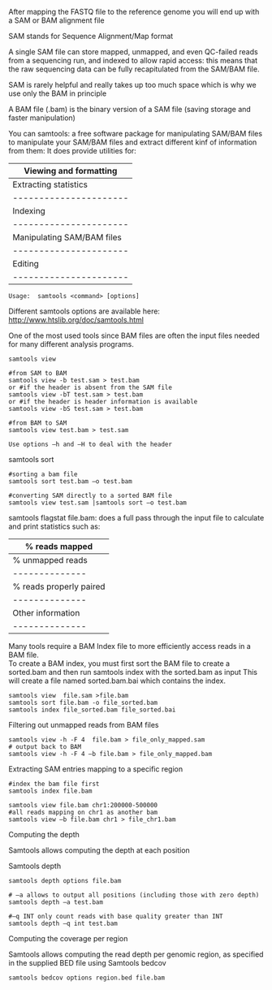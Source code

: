 After mapping the FASTQ file to the reference genome you will end up with a SAM or BAM alignment file

SAM stands for Sequence Alignment/Map format

A single SAM file can store mapped, unmapped, and even QC-failed reads from a sequencing run, and indexed to allow rapid access: this means that the raw sequencing data can be fully recapitulated from the SAM/BAM file.

SAM is rarely helpful and really takes up too much space which is why we use only the BAM in principle

A BAM file (.bam) is the binary version of a SAM file (saving storage and faster manipulation)

You can samtools: a free software package for manipulating SAM/BAM files to manipulate your SAM/BAM files and extract different kinf of information from them:
It does provide utilities for:

|Viewing and formatting|
|----------------------|
|Extracting statistics |
|----------------------|
|Indexing              |
|----------------------|
|Manipulating SAM/BAM files|
|----------------------|
|Editing               |
|----------------------|

```
Usage:  samtools <command> [options]
```
Different samtools options are available here:  http://www.htslib.org/doc/samtools.html

One of the most used tools  since BAM files are often the input files needed for many different analysis programs.
```
samtools view

#from SAM to BAM
samtools view -b test.sam > test.bam
or #if the header is absent from the SAM file
samtools view -bT test.sam > test.bam
or #if the header is header information is available
samtools view -bS test.sam > test.bam
```
```
#from BAM to SAM
samtools view test.bam > test.sam

Use options –h and –H to deal with the header
```


samtools sort 
```
#sorting a bam file
samtools sort test.bam –o test.bam
```
```
#converting SAM directly to a sorted BAM file
samtools view test.sam |samtools sort –o test.bam
```

samtools flagstat file.bam: does a full pass through the input file to calculate and print statistics such as:

|% reads mapped|
|--------------|
|% unmapped reads|
|--------------|
|% reads properly paired|
|--------------|
|Other information|
|--------------|


Many tools require a BAM Index file to more efficiently access reads in a BAM file.  
To create a BAM index, you  must first sort the BAM file to create a sorted.bam and then run samtools index with the sorted.bam as input
This will create a file named sorted.bam.bai which contains the index.

```
samtools view  file.sam >file.bam
samtools sort file.bam -o file_sorted.bam
samtools index file_sorted.bam file_sorted.bai
```

Filtering out unmapped reads from BAM files

```
samtools view -h -F 4  file.bam > file_only_mapped.sam
# output back to BAM
samtools view -h -F 4 –b file.bam > file_only_mapped.bam
```

Extracting SAM entries mapping to a specific region

```
#index the bam file first
samtools index file.bam 
```
```
samtools view file.bam chr1:200000-500000
#all reads mapping on chr1 as another bam 
samtools view –b file.bam chr1 > file_chr1.bam
```

Computing the depth

Samtools allows computing the depth at each position

Samtools depth

```
samtools depth options file.bam
```

```
# –a allows to output all positions (including those with zero depth) 
samtools depth –a test.bam
```

```
#–q INT only count reads with base quality greater than INT
samtools depth –q int test.bam
```

Computing the coverage per region

Samtools allows computing the read depth per genomic region, as specified in the supplied BED file using Samtools bedcov

```
samtools bedcov options region.bed file.bam
```





